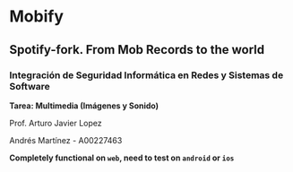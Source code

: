 # Mobify 
## Spotify-fork. From Mob Records to the world
### Integración de Seguridad Informática en Redes y Sistemas de Software

**Tarea: Multimedia (Imágenes y Sonido)**

Prof. Arturo Javier Lopez

Andrés Martínez - A00227463

**Completely functional on `web`, need to test on `android` or `ios`**